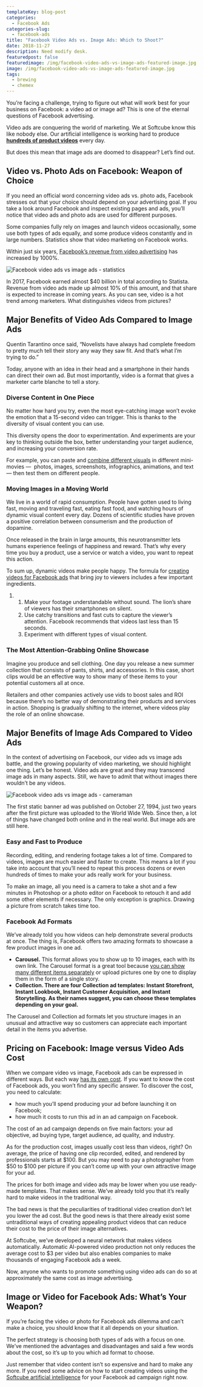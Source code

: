 ```yaml
---
templateKey: blog-post
categories:
  - Facebook Ads
categories-slug:
  - facebook-ads
title: "Facebook Video Ads vs. Image Ads: Which to Shoot?"
date: 2018-11-27
description: Need modify desk.
featuredpost: false
featuredimage: /img/facebook-video-ads-vs-image-ads-featured-image.jpg
image: /img/facebook-video-ads-vs-image-ads-featured-image.jpg
tags:
  - brewing
  - chemex
---
```

<!--StartFragment-->

You’re facing a challenge, trying to figure out what will work best for your business on Facebook: a video ad or image ad? This is one of the eternal questions of Facebook advertising.

Video ads are conquering the world of marketing. We at Softcube know this like nobody else. Our artificial intelligence is working hard to produce [**hundreds of product videos**](https://softcube.com/) every day.

But does this mean that image ads are doomed to disappear? Let’s find out.

## Video vs. Photo Ads on Facebook: Weapon of Choice

If you need an official word concerning video ads vs. photo ads, Facebook stresses out that your choice should depend on your advertising goal. If you take a look around Facebook and inspect existing pages and ads, you’ll notice that video ads and photo ads are used for different purposes.

Some companies fully rely on images and launch videos occasionally, some use both types of ads equally, and some produce videos constantly and in large numbers. Statistics show that video marketing on Facebook works.

Within just six years, [Facebook’s revenue from video advertising](https://www.statista.com/statistics/269858/facebooks-advertising-revenue-worldwide-by-region/) has increased by 1000%.

![Facebook video ads vs image ads - statistics](/img/facebook-video-ads-vs-image-ads-stats.jpg)

In 2017, Facebook earned almost $40 billion in total according to Statista. Revenue from video ads made up almost 10% of this amount, and that share is expected to increase in coming years. As you can see, video is a hot trend among marketers. What distinguishes videos from pictures?

## Major Benefits of Video Ads Compared to Image Ads

Quentin Tarantino once said, “Novelists have always had complete freedom to pretty much tell their story any way they saw fit. And that’s what I’m trying to do.”

Today, anyone with an idea in their head and a smartphone in their hands can direct their own ad. But most importantly, video is a format that gives a marketer carte blanche to tell a story.

### Diverse Content in One Piece

No matter how hard you try, even the most eye-catching image won’t evoke the emotion that a 15-second video can trigger. This is thanks to the diversity of visual content you can use.

This diversity opens the door to experimentation. And experiments are your key to thinking outside the box, better understanding your target audience, and increasing your conversion rate.

For example, you can paste and [combine different visuals](https://softcube.com/how-to-select-types-of-facebook-ads/) in different mini-movies —  photos, images, screenshots, infographics, animations, and text — then test them on different people.

### Moving Images in a Moving World

We live in a world of rapid consumption. People have gotten used to living fast, moving and traveling fast, eating fast food, and watching hours of dynamic visual content every day. Dozens of scientific studies have proven a positive correlation between consumerism and the production of dopamine.

Once released in the brain in large amounts, this neurotransmitter lets humans experience feelings of happiness and reward. That’s why every time you buy a product, use a service or watch a video, you want to repeat this action.

To sum up, dynamic videos make people happy. The formula for [creating videos for Facebook ads](https://softcube.com/powerful-benefits-of-facebook-video-ads/) that bring joy to viewers includes a few important ingredients.

1. 1. Make your footage understandable without sound. The lion’s share of viewers has their smartphones on silent.
    2. Use catchy transitions and fast cuts to capture the viewer’s attention. Facebook recommends that videos last less than 15 seconds.
    3. Experiment with different types of visual content.

### The Most Attention-Grabbing Online Showcase

Imagine you produce and sell clothing. One day you release a new summer collection that consists of pants, shirts, and accessories. In this case, short clips would be an effective way to show many of these items to your potential customers all at once.

Retailers and other companies actively use vids to boost sales and ROI because there’s no better way of demonstrating their products and services in action. Shopping is gradually shifting to the internet, where videos play the role of an online showcase.

## Major Benefits of Image Ads Compared to Video Ads

In the context of advertising on Facebook, our video ads vs image ads battle, and the growing popularity of video marketing, we should highlight one thing. Let’s be honest. Video ads are great and they may transcend image ads in many aspects. Still, we have to admit that without images there wouldn’t be any videos.

![Facebook video ads vs image ads - cameraman](/img/facebook-video-ads-vs-image-ads-cameraman.jpg)

The first static banner ad was published on October 27, 1994, just two years after the first picture was uploaded to the World Wide Web. Since then, a lot of things have changed both online and in the real world. But image ads are still here.

### Easy and Fast to Produce

Recording, editing, and rendering footage takes a lot of time. Compared to videos, images are much easier and faster to create. This means a lot if you take into account that you’ll need to repeat this process dozens or even hundreds of times to make your ads really work for your business.

To make an image, all you need is a camera to take a shot and a few minutes in Photoshop or a photo editor on Facebook to retouch it and add some other elements if necessary. The only exception is graphics. Drawing a picture from scratch takes time too.

### Facebook Ad Formats

We’ve already told you how videos can help demonstrate several products at once. The thing is, Facebook offers two amazing formats to showcase a few product images in one ad.

- **Carousel.** This format allows you to show up to 10 images, each with its own link. The Carousel format is a great tool because [you can show many different items separately](https://softcube.com/how-to-show-carousel-ads-on-facebook/) or upload pictures one by one to display them in the form of a single story.
- **Collection. There are four Collection ad templates: Instant Storefront, Instant Lookbook, Instant Customer Acquisition, and Instant Storytelling. As their names suggest, you can choose these templates depending on your goal.**

The Carousel and Collection ad formats let you structure images in an unusual and attractive way so customers can appreciate each important detail in the items you advertise.

## Pricing on Facebook: Image versus Video Ads Cost

When we compare video vs image, Facebook ads can be expressed in different ways. But each way [has its own cost](https://softcube.com/guide-to-facebook-advertising-cost/). If you want to know the cost of Facebook ads, you won’t find any specific answer. To discover the cost, you need to calculate:

- how much you’ll spend producing your ad before launching it on Facebook;
- how much it costs to run this ad in an ad campaign on Facebook.

The cost of an ad campaign depends on five main factors: your ad objective, ad buying type, target audience, ad quality, and industry.

As for the production cost, images usually cost less than videos, right? On average, the price of having one clip recorded, edited, and rendered by professionals starts at $100. But you may need to pay a photographer from $50 to $100 per picture if you can’t come up with your own attractive image for your ad.

The prices for both image and video ads may be lower when you use ready-made templates. That makes sense. We’ve already told you that it’s really hard to make videos in the traditional way.

The bad news is that the peculiarities of traditional video creation don’t let you lower the ad cost. But the good news is that there already exist some untraditional ways of creating appealing product videos that can reduce their cost to the price of their image alternatives.

At Softcube, we’ve developed a neural network that makes videos automatically. Automatic AI-powered video production not only reduces the average cost to $3 per video but also enables companies to make thousands of engaging Facebook ads a week.

Now, anyone who wants to promote something using video ads can do so at approximately the same cost as image advertising.

## Image or Video for Facebook Ads: What’s Your Weapon?

If you’re facing the video or photo for Facebook ads dilemma and can’t make a choice, you should know that it all depends on your situation.

The perfect strategy is choosing both types of ads with a focus on one. We’ve mentioned the advantages and disadvantages and said a few words about the cost, so it’s up to you which ad format to choose.

Just remember that video content isn’t so expensive and hard to make any more. If you need some advice on how to start creating videos using the [Softcube artificial intelligence](http://softcube.com) for your Facebook ad campaign right now.
